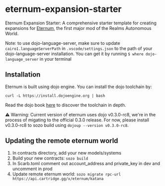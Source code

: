 # eternum-expansion-starter

Eternum Expansion Starter: A comprehensive starter template for creating expansions for [Eternum](https://github.com/BibliothecaDAO/eternum), the first major mod of the Realms Autonomous World.

Note: to use dojo-language-server, make sure to update `cairo1.languageServerPath` in `.vscode/settings.json` to the path of your dojo-language-server installation. You can get it by running `$ where dojo-language_server` in your terminal

## Installation

Eternum is built using dojo engine. You can install the dojo toolchain by:

```
curl -L https://install.dojoengine.org | bash
```

Read the dojo book [here](https://book.dojoengine.org/index.html) to discover the toolchain in depth.

⚠️ Warning: Current version of eternum uses dojo v0.3.0-rc8, we're in the process of migating to the official 0.3.0 release. For now, please install v0.3.0-rc8 to sozo build using `dojoup --version v0.3.0-rc8`.

## Updating the remote eternum world

1. In contracts directory, add your new models/systems
2. Build your new contracts: `sozo build`
3. In Scarb.toml comment out account_address and private_key in dev and uncomment in prod
4. Update remote eternum world: `sozo migrate rpc-url https://api.cartridge.gg/x/eternum/katana`
